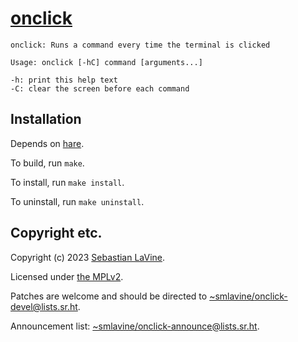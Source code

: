 # [onclick](https://sr.ht/~smlavine/onclick)

```
onclick: Runs a command every time the terminal is clicked

Usage: onclick [-hC] command [arguments...]

-h: print this help text
-C: clear the screen before each command
```

## Installation

Depends on [hare](https://harelang.org).

To build, run `make`.

To install, run `make install`.

To uninstall, run `make uninstall`.

## Copyright etc.

Copyright (c) 2023 [Sebastian LaVine](https://smlavine.com).

Licensed under [the MPLv2][license].

[license]: https://git.sr.ht/~smlavine/onclick/tree/master/item/LICENSES/MPL-2.0.txt

Patches are welcome and should be directed to [~smlavine/onclick-devel@lists.sr.ht](https://lists.sr.ht/~smlavine/onclick-devel).

Announcement list: [~smlavine/onclick-announce@lists.sr.ht](https://lists.sr.ht/~smlavine/onclick-announce).
